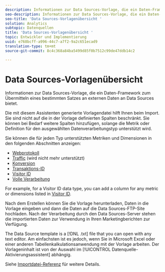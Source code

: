 ```yaml
---
description: Informationen zur Data Sources-Vorlage, die ein Daten-Framework zum Übermitteln eines bestimmten Satzes an externen Daten an Data Sources bietet.
seo-description: Informationen zur Data Sources-Vorlage, die ein Daten-Framework zum Übermitteln eines bestimmten Satzes an externen Daten an Data Sources bietet.
seo-title: 'Data Sources-Vorlagenübersicht '
solution: Analytics
subtopic: Datenquellen
title: 'Data Sources-Vorlagenübersicht '
topic: Entwickler und Implementierung
uuid: e768bcff-a996-44c7-a7f2-9a2c651ecad9
translation-type: tm+mt
source-git-commit: 8c4c368a84ba5499d85f0b7512c99de47ddb14c2

---
```



# Data Sources-Vorlagenübersicht 

Informationen zur Data Sources-Vorlage, die ein Daten-Framework zum Übermitteln eines bestimmten Satzes an externen Daten an Data Sources bietet.

Die mit diesem Assistenten generierte Vorlagendatei hilft Ihnen beim Import. Sie sind nicht auf die in der Vorlage definierten Spalten beschränkt. Sie können bei Bedarf weitere Spalten hinzufügen, solange die Metrik oder Definition für den ausgewählten Datenverarbeitungstyp unterstützt wird.

Sie können die für jeden Typ unterstützten Metriken und Dimensionen in den folgenden Abschnitten anzeigen:

* [Webprotokoll](/help/import/c-data-sources/c-datasrc-types/datasrc-web-log.md)
* [Traffic](/help/import/c-data-sources/c-datasrc-types/datasrc-traffic.md) (wird nicht mehr unterstützt)
* [Konversion](/help/import/c-data-sources/c-datasrc-types/datasrc-conversion.md)
* [Transaktions-ID](/help/import/c-data-sources/c-datasrc-types/datasrc-transactionid.md)
* [Visitor ID](/help/import/c-data-sources/c-datasrc-types/datasrc-visitorid.md)
* [Volle Verarbeitung](/help/import/c-data-sources/c-datasrc-types/datasrc-full-processing.md)

For example, for a Visitor ID data type, you can add a column for any metric or dimensions listed in [Visitor ID](/help/import/c-data-sources/c-datasrc-types/datasrc-visitorid.md).

Nach dem Erstellen können Sie die Vorlage herunterladen, Daten in die Vorlage eingeben und dann die Daten auf die Data Sources-FTP-Site hochladen. Nach der Verarbeitung durch den Data Sources-Server stehen die importierten Daten zur Verwendung in Ihren Marketingberichten zur Verfügung.

The Data Source template is a [!DNL .txt] file that you can open with any text editor. Am einfachsten ist es jedoch, wenn Sie in Microsoft Excel oder einer anderen Tabellenkalkulationsanwendung mit der Vorlage arbeiten. Der Vorlageninhalt ist von der Auswahl im [!UICONTROL Datenquelle-Aktivierungsassistent] abhängig.

Siehe [Importdatei-Referenz](/help/import/c-data-sources/datasrc-template/datasrc-import-file-reference.md) für weitere Details.
